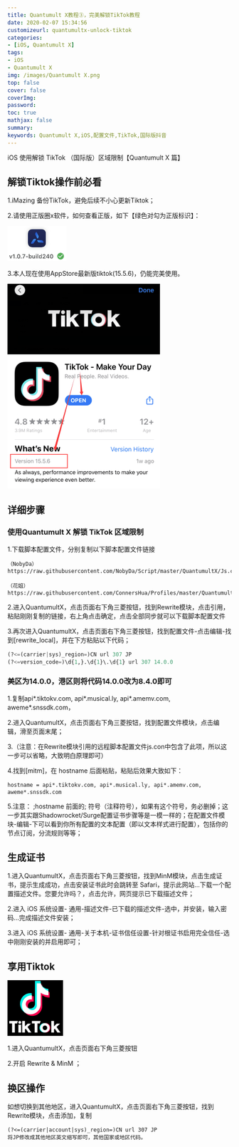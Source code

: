 ```yaml
---
title: Quantumult X教程③，完美解锁TikTok教程
date: 2020-02-07 15:34:56
customizeurl: quantumultx-unlock-tiktok
categories:
- [iOS, Quantumult X]
tags:
- iOS
- Quantumult X
img: /images/Quantumult X.png
top: false
cover: false
coverImg: 
password: 
toc: true
mathjax: false
summary: 
keywords: Quantumult X,iOS,配置文件,TikTok,国际版抖音
---
```


iOS 使用解锁 TikTok （国际版）区域限制【Quantumult X 篇】

## 解锁Tiktok操作前必看

1.iMazing 备份TikTok，避免后续不小心更新Tiktok；

2.请使用正版圈x软件，如何查看正版，如下【绿色对勾为正版标识】：

<img src="/images/216253458.png" style="zoom:50%;" />

3.本人现在使用AppStore最新版tiktok(15.5.6)，仍能完美使用。

<img src="/images/216253459.png" style="zoom:50%;" />

## 详细步骤

### 使用Quantumult X 解锁 TikTok 区域限制

1.下载脚本配置文件，分别复制以下脚本配置文件链接

```
（NobyDa） https://raw.githubusercontent.com/NobyDa/Script/master/QuantumultX/Js.conf

（花姐） https://raw.githubusercontent.com/ConnersHua/Profiles/master/Quantumult/X/Rewrite.conf
```

2.进入QuantumultX，点击页面右下角三菱按钮，找到Rewrite模块，点击引用，粘贴刚刚复制的链接，右上角点击确定，点击全部同步就可以下载脚本配置文件

3.再次进入QuantumultX，点击页面右下角三菱按钮，找到配置文件-点击编辑-找到[rewrite_local]，并在下方粘贴以下代码；

```python
(?<=(carrier|sys)_region=)CN url 307 JP
(?<=version_code=)\d{1,}.\d{1}\.\d{1} url 307 14.0.0
```

### 美区为14.0.0，港区则将代码14.0.0改为8.4.0即可

1.复制api*.tiktokv.com, api*.musical.ly, api*.amemv.com, aweme*.snssdk.com，

2.进入QuantumultX，点击页面右下角三菱按钮，找到配置文件模块，点击编辑，滑至页面末尾；

3.（注意：在Rewrite模块引用的远程脚本配置文件js.con中包含了此项，所以这一步可以省略，大致明白原理即可）

4.找到[mitm]，在 hostname 后面粘贴，粘贴后效果大致如下：

```
hostname = api*.tiktokv.com, api*.musical.ly, api*.amemv.com, aweme*.snssdk.com
```

5.注意： ;hostname 前面的; 符号（注释符号），如果有这个符号，务必删掉；这一步其实跟Shadowrocket/Surge配置证书步骤等是一模一样的；在配置文件模块-编辑-下可以看到你所有配置的文本配置（即以文本样式进行配置），包括你的节点订阅，分流规则等等；

## 生成证书

1.进入QuantumultX，点击页面右下角三菱按钮，找到MinM模块，点击生成证书，提示生成成功，点击安装证书此时会跳转至 Safari，提示此网站...下载一个配置描述文件。您要允许吗？，点击允许，网页提示已下载描述文件；

2.进入 iOS 系统设置- 通用-描述文件-已下载的描述文件-选中，并安装，输入密码...完成描述文件安装；

3.进入 iOS 系统设置- 通用-关于本机-证书信任设置-针对根证书启用完全信任-选中刚刚安装的并启用即可；

## 享用Tiktok

<img src="/images/216253459.gif" style="zoom:50%;" />

1.进入QuantumultX，点击页面右下角三菱按钮

2.开启 Rewrite & MinM ；

## 换区操作

如想切换到其他地区，进入QuantumultX，点击页面右下角三菱按钮，找到Rewrite模块，点击添加，复制

```
(?<=(carrier|account|sys)_region=)CN url 307 JP
将JP修改成其他地区英文缩写即可，其他国家或地区代码。
```